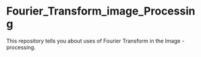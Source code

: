 # Fourier_Transform_image_Processing
This repository tells you about uses of Fourier Transform in the Image -processing.
